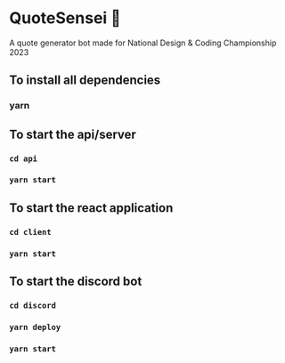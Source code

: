 # QuoteSensei 🤖
A quote generator bot made for National Design & Coding Championship 2023

## To install all dependencies
### yarn

## To start the api/server
### `cd api`
### `yarn start`

## To start the react application
### `cd client`
### `yarn start`

## To start the discord bot
### `cd discord`
### `yarn deploy`
### `yarn start`

